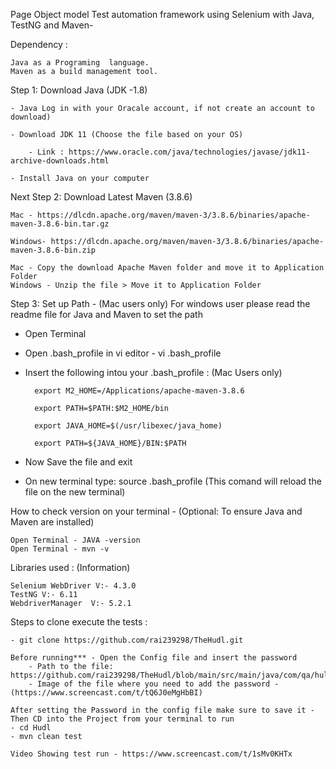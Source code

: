 

Page Object model Test automation framework using Selenium with Java, TestNG and Maven-

Dependency :

    Java as a Programing  language.
    Maven as a build management tool.

Step 1: Download Java (JDK -1.8)

    - Java Log in with your Oracale account, if not create an account to download)

    - Download JDK 11 (Choose the file based on your OS)

        - Link : https://www.oracle.com/java/technologies/javase/jdk11-archive-downloads.html

    - Install Java on your computer

Next Step 2: Download Latest Maven (3.8.6)

    Mac - https://dlcdn.apache.org/maven/maven-3/3.8.6/binaries/apache-maven-3.8.6-bin.tar.gz

    Windows- https://dlcdn.apache.org/maven/maven-3/3.8.6/binaries/apache-maven-3.8.6-bin.zip

    Mac - Copy the download Apache Maven folder and move it to Application Folder 
    Windows - Unzip the file > Move it to Application Folder 


Step 3:  Set up Path - (Mac users only) For windows user please read the readme file for Java and Maven to set the path

- Open Terminal 

- Open .bash_profile in vi editor - vi .bash_profile

- Insert the following intou your .bash_profile : (Mac Users only)
 
        export M2_HOME=/Applications/apache-maven-3.8.6
    
        export PATH=$PATH:$M2_HOME/bin
    
        export JAVA_HOME=$(/usr/libexec/java_home)
    
        export PATH=${JAVA_HOME}/BIN:$PATH

- Now Save the file and exit
- On new terminal type: source .bash_profile  (This comand will reload the file on the new terminal)

How to check version on your terminal - (Optional: To ensure Java and Maven are installed)

    Open Terminal - JAVA -version 
    Open Terminal - mvn -v


Libraries used : (Information)

    Selenium WebDriver V:- 4.3.0
    TestNG V:- 6.11
    WebdriverManager  V:- 5.2.1

Steps to clone execute the tests :

    - git clone https://github.com/rai239298/TheHudl.git
    
    Before running*** - Open the Config file and insert the password 
        - Path to the file: https://github.com/rai239298/TheHudl/blob/main/src/main/java/com/qa/huld/config/config.properties 
        - Image of the file where you need to add the password - (https://www.screencast.com/t/tQ6J0eMgHbBI)    
    
    After setting the Password in the config file make sure to save it - Then CD into the Project from your terminal to run
    - cd Hudl
    - mvn clean test
    
    Video Showing test run - https://www.screencast.com/t/1sMv0KHTx
